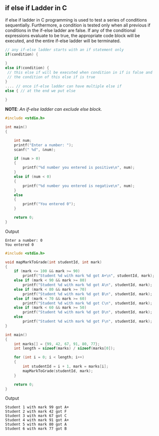## if else if Ladder in C

if else if ladder in C programming is used to test a series of conditions sequentially. Furthermore, a condition is tested only when all previous if conditions in the if-else ladder are false. If any of the conditional expressions evaluate to be true, the appropriate code block will be executed, and the entire if-else ladder will be terminated.

```c
// any if-else ladder starts with an if statement only
if(condition) {
        
}
else if(condition) { 
 // this else if will be executed when condition in if is false and
 // the condition of this else if is true
}
.... // once if-else ladder can have multiple else if 
else { // at the end we put else 
        
}
```

**NOTE**: *An if-else ladder can exclude else block.*

```c
#include <stdio.h>

int main()
{

    int num;
    printf("Enter a number: ");
    scanf(" %d", &num);

    if (num > 0)
    {
        printf("%d number you entered is positive\n", num);
    }
    else if (num < 0)
    {
        printf("%d number you entered is negative\n", num);
    }
    else
    {
        printf("You entered 0");
    }

    return 0;
}
```

Output
```
Enter a number: 0
You entered 0
```

```c
#include <stdio.h>

void mapMarkToGrade(int studentId, int mark)
{
    if (mark <= 100 && mark >= 90)
        printf("Student %d with mark %d got A+\n", studentId, mark);
    else if (mark < 90 && mark >= 80)
        printf("Student %d with mark %d got A\n", studentId, mark);
    else if (mark < 80 && mark >= 70)
        printf("Student %d with mark %d got B\n", studentId, mark);
    else if (mark < 70 && mark >= 60)
        printf("Student %d with mark %d got C\n", studentId, mark);
    else if (mark < 60 && mark >= 50)
        printf("Student %d with mark %d got D\n", studentId, mark);
    else
        printf("Student %d with mark %d got F\n", studentId, mark);
}

int main()
{
    int marks[] = {99, 42, 67, 91, 80, 77};
    int length = sizeof(marks) / sizeof(marks[0]);

    for (int i = 0; i < length; i++)
    {
        int studentId = i + 1, mark = marks[i];
        mapMarkToGrade(studentId, mark);
    }

    return 0;
}
```

Output
```
Student 1 with mark 99 got A+
Student 2 with mark 42 got F
Student 3 with mark 67 got C
Student 4 with mark 91 got A+
Student 5 with mark 80 got A
Student 6 with mark 77 got B
```